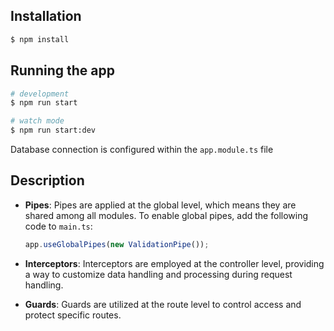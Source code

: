 ## Installation

```bash
$ npm install
```

## Running the app

```bash
# development
$ npm run start

# watch mode
$ npm run start:dev
```
Database connection is configured within the `app.module.ts` file

## Description

- **Pipes**: Pipes are applied at the global level, which means they are shared among all modules. To enable global pipes, add the following code to `main.ts`:

    ```typescript
    app.useGlobalPipes(new ValidationPipe());
    ```

- **Interceptors**: Interceptors are employed at the controller level, providing a way to customize data handling and processing during request handling.

- **Guards**: Guards are utilized at the route level to control access and protect specific routes.
